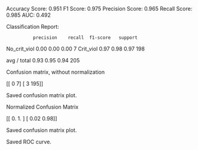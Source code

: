 Accuracy Score:  0.951
F1 Score:  0.975
Precision Score:  0.965
Recall Score:  0.985
AUC:  0.492

Classification Report:

              precision    recall  f1-score   support

No_crit_viol       0.00      0.00      0.00         7
   Crit_viol       0.97      0.98      0.97       198

 avg / total       0.93      0.95      0.94       205


Confusion matrix, without normalization

[[  0   7]
 [  3 195]]

Saved confusion matrix plot.


Normalized Confusion Matrix

[[ 0.    1.  ]
 [ 0.02  0.98]]

Saved confusion matrix plot.


Saved ROC curve.
